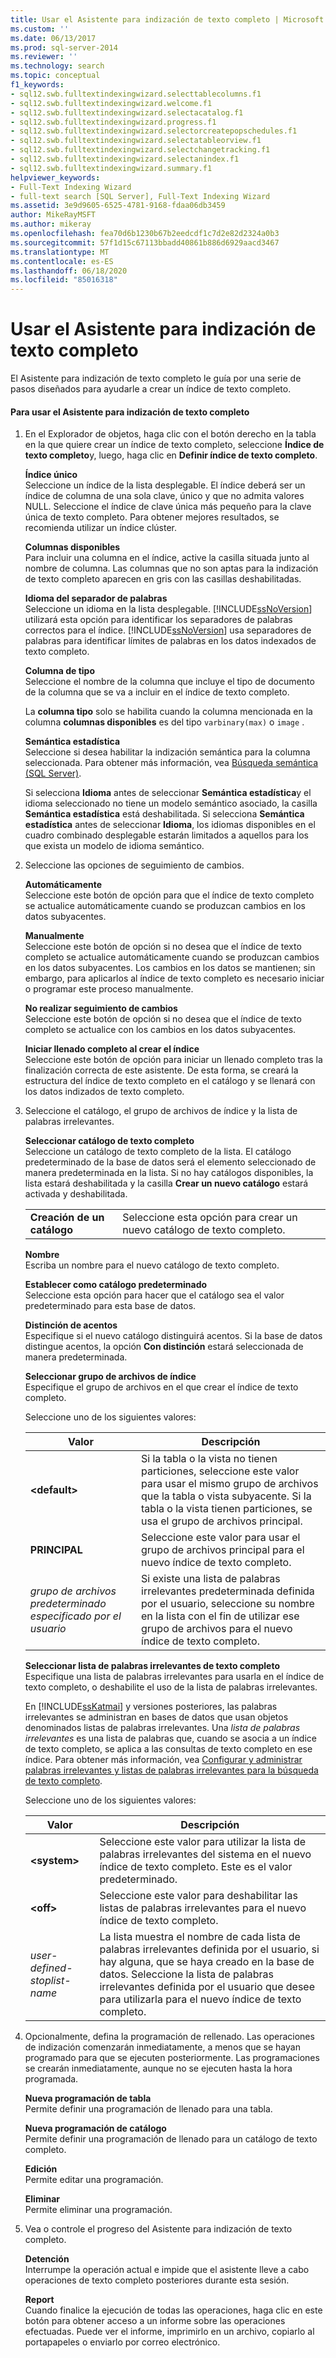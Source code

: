 ```yaml
---
title: Usar el Asistente para indización de texto completo | Microsoft Docs
ms.custom: ''
ms.date: 06/13/2017
ms.prod: sql-server-2014
ms.reviewer: ''
ms.technology: search
ms.topic: conceptual
f1_keywords:
- sql12.swb.fulltextindexingwizard.selecttablecolumns.f1
- sql12.swb.fulltextindexingwizard.welcome.f1
- sql12.swb.fulltextindexingwizard.selectacatalog.f1
- sql12.swb.fulltextindexingwizard.progress.f1
- sql12.swb.fulltextindexingwizard.selectorcreatepopschedules.f1
- sql12.swb.fulltextindexingwizard.selectatableorview.f1
- sql12.swb.fulltextindexingwizard.selectchangetracking.f1
- sql12.swb.fulltextindexingwizard.selectanindex.f1
- sql12.swb.fulltextindexingwizard.summary.f1
helpviewer_keywords:
- Full-Text Indexing Wizard
- full-text search [SQL Server], Full-Text Indexing Wizard
ms.assetid: 3e9d9605-6525-4781-9168-fdaa06db3459
author: MikeRayMSFT
ms.author: mikeray
ms.openlocfilehash: fea70d6b1230b67b2eedcdf1c7d2e82d2324a0b3
ms.sourcegitcommit: 57f1d15c67113bbadd40861b886d6929aacd3467
ms.translationtype: MT
ms.contentlocale: es-ES
ms.lasthandoff: 06/18/2020
ms.locfileid: "85016318"
---
```

# <a name="use-the-full-text-indexing-wizard"></a>Usar el Asistente para indización de texto completo
  El Asistente para indización de texto completo le guía por una serie de pasos diseñados para ayudarle a crear un índice de texto completo.  
  
#### <a name="to-use-the-full-text-indexing-wizard"></a>Para usar el Asistente para indización de texto completo  
  
1.  En el Explorador de objetos, haga clic con el botón derecho en la tabla en la que quiere crear un índice de texto completo, seleccione **Índice de texto completo**y, luego, haga clic en **Definir índice de texto completo**.  
  
     **Índice único**  
     Seleccione un índice de la lista desplegable. El índice deberá ser un índice de columna de una sola clave, único y que no admita valores NULL. Seleccione el índice de clave única más pequeño para la clave única de texto completo. Para obtener mejores resultados, se recomienda utilizar un índice clúster.  
  
     **Columnas disponibles**  
     Para incluir una columna en el índice, active la casilla situada junto al nombre de columna. Las columnas que no son aptas para la indización de texto completo aparecen en gris con las casillas deshabilitadas.  
  
     **Idioma del separador de palabras**  
     Seleccione un idioma en la lista desplegable. [!INCLUDE[ssNoVersion](../../includes/ssnoversion-md.md)] utilizará esta opción para identificar los separadores de palabras correctos para el índice. [!INCLUDE[ssNoVersion](../../includes/ssnoversion-md.md)] usa separadores de palabras para identificar límites de palabras en los datos indexados de texto completo.  
  
     **Columna de tipo**  
     Seleccione el nombre de la columna que incluye el tipo de documento de la columna que se va a incluir en el índice de texto completo.  
  
     La **columna tipo** solo se habilita cuando la columna mencionada en la columna **columnas disponibles** es del tipo `varbinary(max)` o `image` .  
  
     **Semántica estadística**  
     Seleccione si desea habilitar la indización semántica para la columna seleccionada. Para obtener más información, vea [Búsqueda semántica &#40;SQL Server&#41;](semantic-search-sql-server.md).  
  
     Si selecciona **Idioma** antes de seleccionar **Semántica estadística**y el idioma seleccionado no tiene un modelo semántico asociado, la casilla **Semántica estadística** está deshabilitada. Si selecciona **Semántica estadística** antes de seleccionar **Idioma**, los idiomas disponibles en el cuadro combinado desplegable estarán limitados a aquellos para los que exista un modelo de idioma semántico.  
  
2.  Seleccione las opciones de seguimiento de cambios.  
  
     **Automáticamente**  
     Seleccione este botón de opción para que el índice de texto completo se actualice automáticamente cuando se produzcan cambios en los datos subyacentes.  
  
     **Manualmente**  
     Seleccione este botón de opción si no desea que el índice de texto completo se actualice automáticamente cuando se produzcan cambios en los datos subyacentes. Los cambios en los datos se mantienen; sin embargo, para aplicarlos al índice de texto completo es necesario iniciar o programar este proceso manualmente.  
  
     **No realizar seguimiento de cambios**  
     Seleccione este botón de opción si no desea que el índice de texto completo se actualice con los cambios en los datos subyacentes.  
  
     **Iniciar llenado completo al crear el índice**  
     Seleccione este botón de opción para iniciar un llenado completo tras la finalización correcta de este asistente. De esta forma, se creará la estructura del índice de texto completo en el catálogo y se llenará con los datos indizados de texto completo.  
  
3.  Seleccione el catálogo, el grupo de archivos de índice y la lista de palabras irrelevantes.  
  
     **Seleccionar catálogo de texto completo**  
     Seleccione un catálogo de texto completo de la lista. El catálogo predeterminado de la base de datos será el elemento seleccionado de manera predeterminada en la lista. Si no hay catálogos disponibles, la lista estará deshabilitada y la casilla **Crear un nuevo catálogo** estará activada y deshabilitada.  
  
    |||  
    |-|-|  
    |**Creación de un catálogo**|Seleccione esta opción para crear un nuevo catálogo de texto completo.|  
  
     **Nombre**  
     Escriba un nombre para el nuevo catálogo de texto completo.  
  
     **Establecer como catálogo predeterminado**  
     Seleccione esta opción para hacer que el catálogo sea el valor predeterminado para esta base de datos.  
  
     **Distinción de acentos**  
     Especifique si el nuevo catálogo distinguirá acentos. Si la base de datos distingue acentos, la opción **Con distinción** estará seleccionada de manera predeterminada.  
  
     **Seleccionar grupo de archivos de índice**  
     Especifique el grupo de archivos en el que crear el índice de texto completo.  
  
     Seleccione uno de los siguientes valores:  
  
    |Valor|Descripción|  
    |-----------|-----------------|  
    |**\<default>**|Si la tabla o la vista no tienen particiones, seleccione este valor para usar el mismo grupo de archivos que la tabla o vista subyacente. Si la tabla o la vista tienen particiones, se usa el grupo de archivos principal.|  
    |**PRINCIPAL**|Seleccione este valor para usar el grupo de archivos principal para el nuevo índice de texto completo.|  
    |*grupo de archivos predeterminado especificado por el usuario*|Si existe una lista de palabras irrelevantes predeterminada definida por el usuario, seleccione su nombre en la lista con el fin de utilizar ese grupo de archivos para el nuevo índice de texto completo.|  
  
     **Seleccionar lista de palabras irrelevantes de texto completo**  
     Especifique una lista de palabras irrelevantes para usarla en el índice de texto completo, o deshabilite el uso de la lista de palabras irrelevantes.  
  
     En [!INCLUDE[ssKatmai](../../includes/sskatmai-md.md)] y versiones posteriores, las palabras irrelevantes se administran en bases de datos que usan objetos denominados listas de palabras irrelevantes. Una *lista de palabras irrelevantes* es una lista de palabras que, cuando se asocia a un índice de texto completo, se aplica a las consultas de texto completo en ese índice. Para obtener más información, vea [Configurar y administrar palabras irrelevantes y listas de palabras irrelevantes para la búsqueda de texto completo](configure-and-manage-stopwords-and-stoplists-for-full-text-search.md).  
  
     Seleccione uno de los siguientes valores:  
  
    |Valor|Descripción|  
    |-----------|-----------------|  
    |**\<system>**|Seleccione este valor para utilizar la lista de palabras irrelevantes del sistema en el nuevo índice de texto completo. Este es el valor predeterminado.|  
    |**\<off>**|Seleccione este valor para deshabilitar las listas de palabras irrelevantes para el nuevo índice de texto completo.|  
    |*user-defined-stoplist-name*|La lista muestra el nombre de cada lista de palabras irrelevantes definida por el usuario, si hay alguna, que se haya creado en la base de datos. Seleccione la lista de palabras irrelevantes definida por el usuario que desee para utilizarla para el nuevo índice de texto completo.|  
  
4.  Opcionalmente, defina la programación de rellenado. Las operaciones de indización comenzarán inmediatamente, a menos que se hayan programado para que se ejecuten posteriormente. Las programaciones se crearán inmediatamente, aunque no se ejecuten hasta la hora programada.  
  
     **Nueva programación de tabla**  
     Permite definir una programación de llenado para una tabla.  
  
     **Nueva programación de catálogo**  
     Permite definir una programación de llenado para un catálogo de texto completo.  
  
     **Edición**  
     Permite editar una programación.  
  
     **Eliminar**  
     Permite eliminar una programación.  
  
5.  Vea o controle el progreso del Asistente para indización de texto completo.  
  
     **Detención**  
     Interrumpe la operación actual e impide que el asistente lleve a cabo operaciones de texto completo posteriores durante esta sesión.  
  
     **Report**  
     Cuando finalice la ejecución de todas las operaciones, haga clic en este botón para obtener acceso a un informe sobre las operaciones efectuadas. Puede ver el informe, imprimirlo en un archivo, copiarlo al portapapeles o enviarlo por correo electrónico.  
  
  
